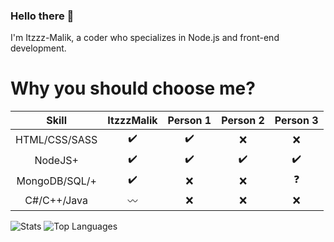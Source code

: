 ### Hello there :wave:
I'm Itzzz-Malik, a coder who specializes in Node.js and front-end development.

 
# Why you should choose me?
 
|          Skill         | ItzzzMalik | Person 1 | Person 2 | Person 3 |
|:----------------------:|:---------:|:--------:|:--------:|:--------:|
|          HTML/CSS/SASS |     ✔️     |     ✔️    |     ❌    |     ❌    |
|                NodeJS+ |     ✔️     |     ✔️    |     ✔️    |     ✔️    |
|          MongoDB/SQL/+ |     ✔️     |     ❌    |     ❌    |     ❓     |
|            C#/C++/Java |     〰️     |     ❌    |     ❌    |     ❌    |

![Stats](https://github-readme-stats.vercel.app/api?username=Itzzz-Malik&show_icons=false&theme=radical)
![Top Languages](https://github-readme-stats.vercel.app/api/top-langs/?username=Itzzz-Malik)

